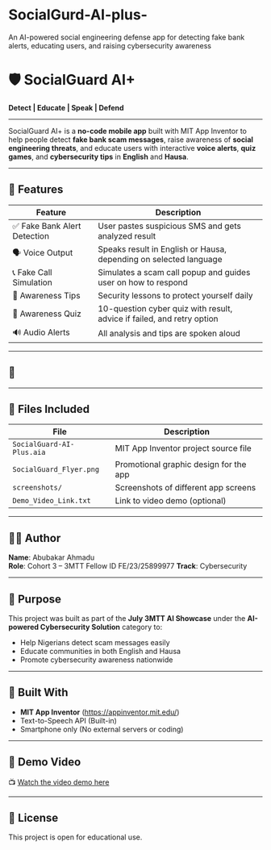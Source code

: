 # SocialGurd-AI-plus-
An AI-powered social engineering defense app for detecting fake bank alerts, educating users, and raising cybersecurity awareness
# 🛡️ SocialGuard AI+

**Detect | Educate | Speak | Defend**

---


SocialGuard AI+ is a **no-code mobile app** built with MIT App Inventor to help people detect **fake bank scam messages**, raise awareness of **social engineering threats**, and educate users with interactive **voice alerts**, **quiz games**, and **cybersecurity tips** in **English** and **Hausa**.

---

## 🔧 Features

| Feature                      | Description                                                                 |
|-----------------------------|-----------------------------------------------------------------------------|
| ✅ Fake Bank Alert Detection | User pastes suspicious SMS and gets analyzed result                        |
| 🗣️ Voice Output              | Speaks result in English or Hausa, depending on selected language          |
| 📞 Fake Call Simulation      | Simulates a scam call popup and guides user on how to respond              |
| 📘 Awareness Tips            | Security lessons to protect yourself daily                                 |
| 🧠 Awareness Quiz            | 10-question cyber quiz with result, advice if failed, and retry option     |
| 🔊 Audio Alerts              | All analysis and tips are spoken aloud                                     |

---

## 🎨
---

## 📁 Files Included

| File                          | Description                                |
|------------------------------|--------------------------------------------|
| `SocialGuard-AI-Plus.aia`     | MIT App Inventor project source file       |
| `SocialGuard_Flyer.png`       | Promotional graphic design for the app     |
| `screenshots/`                | Screenshots of different app screens       |
| `Demo_Video_Link.txt`         | Link to video demo (optional)              |

---

## 👨‍💻 Author

**Name**: Abubakar Ahmadu  
**Role**: Cohort 3 – 3MTT Fellow  ID FE/23/25899977
**Track**: Cybersecurity

---

## 🎯 Purpose

This project was built as part of the **July 3MTT AI Showcase** under the **AI-powered Cybersecurity Solution** category to:

- Help Nigerians detect scam messages easily
- Educate communities in both English and Hausa
- Promote cybersecurity awareness nationwide

---

## 🧠 Built With

- **MIT App Inventor** (https://appinventor.mit.edu/)
- Text-to-Speech API (Built-in)
- Smartphone only (No external servers or coding)

---

## 🚀 Demo Video

📺 [Watch the video demo here](https://drive.google.com/file/d/1LHmtIenArnxMeExUyv0aV-POvqpr3KSg/view?usp=drivesdk)  

---

## 📜 License

This project is open for educational use.
